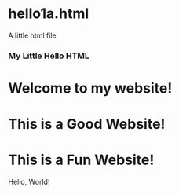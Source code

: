 # hello1a.html
A little html file
<!DOCTYPE html>
<html lang="en">
<head>
  <title>Hello!</title>
  <h3>My Little Hello HTML</h3>
  </head>
  <body>
    <h1>Welcome to my website!</h1>
    <h1>This is a Good Website!</h1> 
    <h1>This is a Fun Website!</h1>
    Hello, World!
  </body>
  </html>
